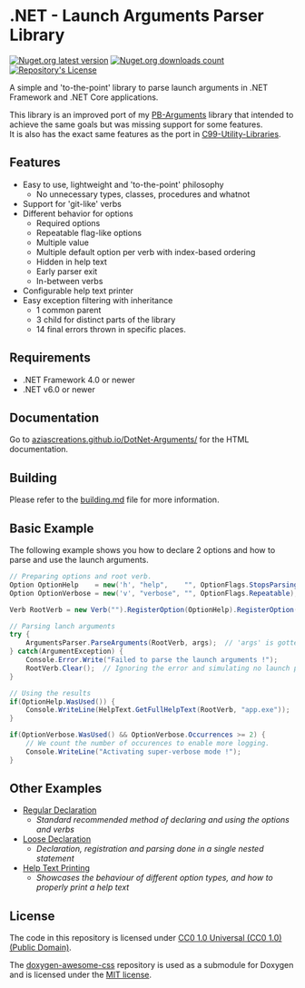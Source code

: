 # .NET - Launch Arguments Parser Library

[![Nuget.org latest version](https://img.shields.io/nuget/v/NibblePoker.Library.Arguments?label=Latest%20version)](https://www.nuget.org/packages/NibblePoker.Library.Arguments)
[![Nuget.org downloads count](https://img.shields.io/nuget/dt/NibblePoker.Library.Arguments?label=Downloads)](https://www.nuget.org/packages/NibblePoker.Library.Arguments)
[![Repository's License](https://img.shields.io/github/license/aziascreations/DotNet-Arguments)](https://github.com/aziascreations/DotNet-Arguments/blob/master/LICENSE)

A simple and 'to-the-point' library to parse launch arguments in .NET Framework and .NET Core applications.

This library is an improved port of my [PB-Arguments](https://github.com/aziascreations/PB-Arguments) library that
intended to achieve the same goals but was
missing support for some features.<br>
It is also has the exact same features as the port
in [C99-Utility-Libraries](https://github.com/aziascreations/C99-Utility-Libraries).


## Features
* Easy to use, lightweight and 'to-the-point' philosophy
    * No unnecessary types, classes, procedures and whatnot
* Support for 'git-like' verbs
* Different behavior for options
    * Required options
    * Repeatable flag-like options
    * Multiple value
    * Multiple default option per verb with index-based ordering
    * Hidden in help text
    * Early parser exit
    * In-between verbs
* Configurable help text printer
* Easy exception filtering with inheritance
    * 1 common parent
    * 3 child for distinct parts of the library
    * 14 final errors thrown in specific places.


## Requirements
* .NET Framework 4.0 or newer
* .NET v6.0 or newer


## Documentation
Go to [aziascreations.github.io/DotNet-Arguments/](https://aziascreations.github.io/DotNet-Arguments/) for the HTML
documentation.


## Building
Please refer to the [building.md](building.md) file for more information.


## Basic Example
The following example shows you how to declare 2 options and how to parse and use the launch arguments.

```csharp
// Preparing options and root verb.
Option OptionHelp    = new('h', "help",    "", OptionFlags.StopsParsing);
Option OptionVerbose = new('v', "verbose", "", OptionFlags.Repeatable);

Verb RootVerb = new Verb("").RegisterOption(OptionHelp).RegisterOption(OptionVerbose);

// Parsing lanch arguments
try {
    ArgumentsParser.ParseArguments(RootVerb, args);  // 'args' is gotten from Main().
} catch(ArgumentException) {
    Console.Error.Write("Failed to parse the launch arguments !");
    RootVerb.Clear();  // Ignoring the error and simulating no launch parameters.
}

// Using the results
if(OptionHelp.WasUsed()) {
    Console.WriteLine(HelpText.GetFullHelpText(RootVerb, "app.exe"));
}

if(OptionVerbose.WasUsed() && OptionVerbose.Occurrences >= 2) {
    // We count the number of occurences to enable more logging.
    Console.WriteLine("Activating super-verbose mode !");
}
```


## Other Examples
* [Regular Declaration](https://github.com/aziascreations/DotNet-Arguments/blob/master/NibblePoker.Library.Arguments.Examples/RegularDeclaration/RegularDeclaration.cs)
    * *Standard recommended method of declaring and using the options and verbs*
* [Loose Declaration](https://github.com/aziascreations/DotNet-Arguments/blob/master/NibblePoker.Library.Arguments.Examples/LooseDeclaration/LooseDeclaration.cs)
    * *Declaration, registration and parsing done in a single nested statement*
* [Help Text Printing](https://github.com/aziascreations/DotNet-Arguments/blob/master/NibblePoker.Library.Arguments.Examples/HelpTextPrinting/HelpTextPrinting.cs)
    * *Showcases the behaviour of different option types, and how to properly print a help text*


## License
The code in this repository is licensed under
[CC0 1.0 Universal (CC0 1.0) (Public Domain)](https://github.com/aziascreations/DotNet-Arguments/blob/master/LICENSE).

The [doxygen-awesome-css](https://github.com/jothepro/doxygen-awesome-css) repository is used as a
submodule for Doxygen and is licensed under
the [MIT license](https://github.com/jothepro/doxygen-awesome-css/blob/main/LICENSE).
